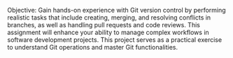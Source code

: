 Objective: Gain hands-on experience with Git version control by performing realistic tasks that
include creating, merging, and resolving conflicts in branches, as well as handling pull requests and
code reviews. This assignment will enhance your ability to manage complex workflows in software
development projects.
This project serves as a practical exercise to understand Git operations and master Git functionalities.
